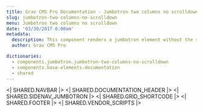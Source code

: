 ```yaml
---
title: Grav CMS Pro Documentation - Jumbotron two columns no scrolldown
slug: jumbotron-two-columns-no-scrolldown
menu: Jumbotron two columns no scrolldown
date: '03/30/2017 6:00am'
metadata:
  description: This component renders a jumbotron element without the scrolldown button
  author: Grav CMS Pro

dictionaries:
  - components.jumbotron.jumbotron-two-columns-no-scrolldown
  - components.base-elements-documentation
  - shared
---
```


<| SHARED.NAVBAR |>
<| SHARED.DOCUMENTATION_HEADER |>
<| SHARED.SIDENAV_JUMBOTRON |>
<| SHARED.GRID_SHORTCODE |>
<| SHARED.FOOTER |>
<| SHARED.VENDOR_SCRIPTS |>
